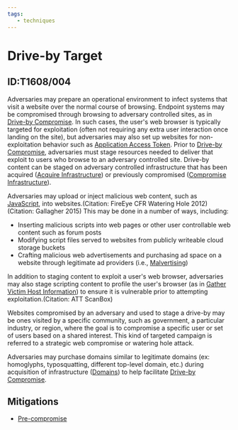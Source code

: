 ```yaml
---
tags:
   - techniques
---
```

# Drive-by Target
## ID:T1608/004
Adversaries may prepare an operational environment to infect systems that visit a website over the normal course of browsing. Endpoint systems may be compromised through browsing to adversary controlled sites, as in [Drive-by Compromise](techniques/T1189). In such cases, the user's web browser is typically targeted for exploitation (often not requiring any extra user interaction once landing on the site), but adversaries may also set up websites for non-exploitation behavior such as [Application Access Token](techniques/T1550/001). Prior to [Drive-by Compromise](techniques/T1189), adversaries must stage resources needed to deliver that exploit to users who browse to an adversary controlled site. Drive-by content can be staged on adversary controlled infrastructure that has been acquired ([Acquire Infrastructure](techniques/T1583)) or previously compromised ([Compromise Infrastructure](techniques/T1584)).

Adversaries may upload or inject malicious web content, such as [JavaScript](techniques/T1059/007), into websites.(Citation: FireEye CFR Watering Hole 2012)(Citation: Gallagher 2015) This may be done in a number of ways, including:

* Inserting malicious scripts into web pages or other user controllable web content such as forum posts
* Modifying script files served to websites from publicly writeable cloud storage buckets
* Crafting malicious web advertisements and purchasing ad space on a website through legitimate ad providers (i.e., [Malvertising](techniques/T1583/008))

In addition to staging content to exploit a user's web browser, adversaries may also stage scripting content to profile the user's browser (as in [Gather Victim Host Information](techniques/T1592)) to ensure it is vulnerable prior to attempting exploitation.(Citation: ATT ScanBox)

Websites compromised by an adversary and used to stage a drive-by may be ones visited by a specific community, such as government, a particular industry, or region, where the goal is to compromise a specific user or set of users based on a shared interest. This kind of targeted campaign is referred to a strategic web compromise or watering hole attack.

Adversaries may purchase domains similar to legitimate domains (ex: homoglyphs, typosquatting, different top-level domain, etc.) during acquisition of infrastructure ([Domains](techniques/T1583/001)) to help facilitate [Drive-by Compromise](techniques/T1189).
## Mitigations
* [Pre-compromise](mitigations/M1056)
